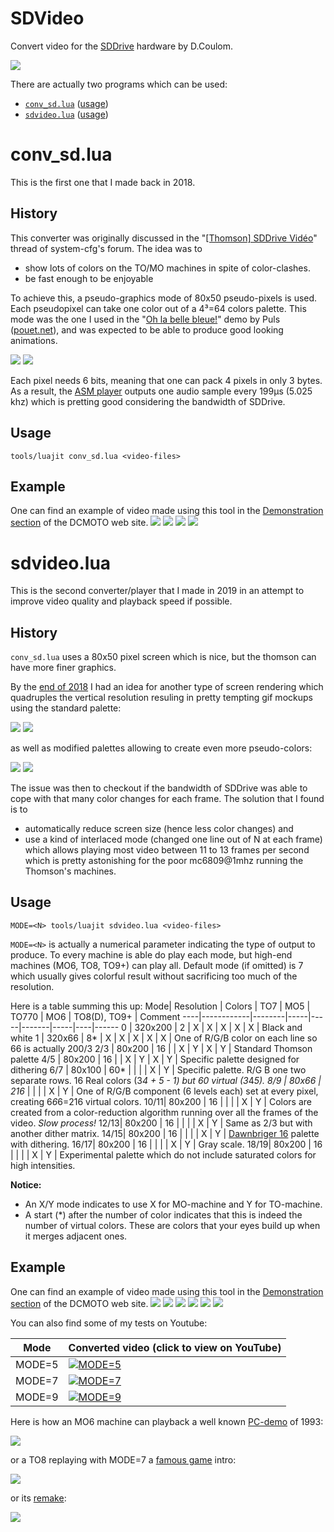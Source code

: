# SDVideo
Convert video for the [SDDrive](http://dcmoto.free.fr/bricolage/sddrive/index.html) hardware by D.Coulom. 

[![](http://dcmoto.free.fr/programmes/sddrive-medley3/c1.jpg)](http://dcmoto.free.fr/bricolage/sddrive/index.html)

There are actually two programs which can be used:
* [`conv_sd.lua`](#user-content-conv_sdlua) ([usage](#user-content-usage))
* [`sdvideo.lua`](#user-content-sdvideolua) ([usage](#user-content-usage-1))

# conv_sd.lua

This is the first one that I made back in 2018.

## History

This converter was originally discussed in the "[[Thomson] SDDrive Vidéo](https://forum.system-cfg.com/viewtopic.php?p=141650#p141650)" thread of system-cfg's forum. The idea was to 
* show lots of colors on the TO/MO machines in spite of color-clashes.
* be fast enough to be enjoyable

To achieve this, a pseudo-graphics mode of 80x50 pseudo-pixels is used. Each pseudopixel can take one color out of a 4³=64 colors palette. This mode was the one I used in the "[Oh la belle bleue!](http://dcmoto.free.fr/programmes/oh-la-belle-bleue/index.html)" demo by Puls ([pouet.net](https://www.pouet.net/prod.php?which=57343)), and was expected to be able to produce good looking animations.

![](https://www.cjoint.com/doc/15_06/EFctmoAbHxr_Kylie%20Minogue%20-%20Spinning%20Around.gif) ![](http://www.cjoint.com/doc/15_06/EFctpDY8IJr_Star%20Wars%20A%20New%20Hope%201977%20Trailer.gif)

Each pixel needs 6 bits, meaning that one can pack 4 pixels in only 3 bytes. As a result, the [ASM player](asm/player.ass) outputs one audio sample every 199µs (5.025 khz) which is pretting good considering the bandwidth of SDDrive.

## Usage
	
	tools/luajit conv_sd.lua <video-files>

## Example

One can find an example of video made using this tool in the [Demonstration section](http://dcmoto.free.fr/programmes/sddrive-bad-apple/index.html) of the DCMOTO web site.
![](http://dcmoto.free.fr/programmes/sddrive-bad-apple/01.png) ![](http://dcmoto.free.fr/programmes/sddrive-bad-apple/02.png) ![](http://dcmoto.free.fr/programmes/sddrive-bad-apple/03.png) ![](http://dcmoto.free.fr/programmes/sddrive-bad-apple/04.png)

# sdvideo.lua

This is the second converter/player that I made in 2019 in an attempt to improve video quality and playback speed if possible.

## History

`conv_sd.lua` uses a 80x50 pixel screen which is nice, but the thomson can have more finer graphics.

By the [end of 2018](https://forum.system-cfg.com/viewtopic.php?p=144980#p144980) I had an idea for another type of screen rendering which quadruples the vertical resolution resuling in pretty tempting gif mockups using the standard palette:

![](https://www.cjoint.com/doc/18_11/HKnxpa65Pvr_Kylie-Minogue---Spinning-Around.gif) ![](https://www.cjoint.com/doc/18_11/HKnxkQwKgkr_MMD-Bad-Apple-Now-in-3D-with-more-Color-.gif) 

as well as modified palettes allowing to create even more pseudo-colors:

![](https://www.cjoint.com/doc/18_11/HKpxISZ5oir_Creedence-Clearwater-Revival---Down-on-the-Corner-1969.gif) ![](https://www.cjoint.com/doc/18_11/HKpxKJDkbLr_Custom-Knight-rider-intro-1---Classic.gif)
 
The issue was then to checkout if the bandwidth of SDDrive was able to cope with that many color changes for each frame. The solution that I found is to 
* automatically reduce screen size (hence less color changes) and
* use a kind of interlaced mode (changed one line out of N at each frame) 
which allows playing most video between 11 to 13 frames per second which is pretty astonishing for the poor mc6809@1mhz running the Thomson's machines.

## Usage

	MODE=<N> tools/luajit sdvideo.lua <video-files>
	
`MODE=<N>` is actually a numerical parameter indicating the type of output to produce. To every machine is able do play each mode, but high-end machines (MO6, TO8, TO9+) can play all. Default mode (if omitted) is 7 which usually gives colorful result without sacrificing too much of the resolution.

Here is a table summing this up:
Mode| Resolution | Colors | TO7 | MO5 | TO770 | MO6 | TO8(D), TO9+ | Comment
----|------------|--------|-----|-----|-------|-----|----|------
0   | 320x200    | 2      |  X  |  X  |   X   |  X  |  X |  Black and white
1   | 320x66     | 8*     |  X  |  X  |   X   |  X  |  X | One of R/G/B color on each line so 66 is actually 200/3
2/3  |  80x200   | 16     |     |  X  |   Y   |  X  | Y  | Standard Thomson palette
4/5  |  80x200   | 16     |     |  X  |   Y   |  X  | Y  | Specific palette designed for dithering
6/7  |  80x100   | 60*    |     |     |       |  X  | Y  | Specific palette. R/G B one two separate rows. 16 Real colors (3*4 + 5 - 1) but 60 virtual (3*4*5).
8/9  |  80x66     | 216*  |     |     |       |  X  | Y  | One of R/G/B component (6 levels each) set at every pixel, creating 6*6*6=216 virtual colors.
10/11| 80x200     | 16    |     |     |       |  X  | Y  | Colors are created from a color-reduction algorithm running over all the frames of the video. *Slow process!*
12/13| 80x200     | 16    |     |     |       |  X  | Y  | Same as 2/3 but with another dither matrix.
14/15| 80x200     | 16    |     |     |       |  X  | Y  | [Dawnbriger 16](http://www.logicielsmoto.com/phpBB/viewtopic.php?p=5317#p5317) palette with dithering.
16/17| 80x200     | 16    |     |     |       |  X  | Y  | Gray scale.
18/19| 80x200     | 16    |     |     |       |  X  | Y  | Experimental palette which do not include saturated colors for high intensities.

**Notice:**
* An X/Y mode indicates to use X for MO-machine and Y for TO-machine.
* A start (*) after the number of color indicates that this is indeed the number of virtual colors. These are colors that your eyes build up when it merges adjacent ones.

## Example

One can find an example of video made using this tool in the [Demonstration section](http://dcmoto.free.fr/programmes/sddrive-medley3/index.html) of the DCMOTO web site.
![](http://dcmoto.free.fr/programmes/sddrive-medley3/02.png) ![](http://dcmoto.free.fr/programmes/sddrive-medley3/04.png) ![](http://dcmoto.free.fr/programmes/sddrive-medley3/09.png) ![](http://dcmoto.free.fr/programmes/sddrive-medley3/10.png) ![](http://dcmoto.free.fr/programmes/sddrive-medley3/11.png) ![](http://dcmoto.free.fr/programmes/sddrive-medley3/12.png)

You can also find some of my tests on Youtube:

Mode | Converted video (click to view on YouTube)
----|----
MODE=5 |[![MODE=5](https://img.youtube.com/vi/ZnYCgsjjhs4/0.jpg)](https://www.youtube.com/watch?v=ZnYCgsjjhs4) 
MODE=7 | [![MODE=7](https://img.youtube.com/vi/sKI7Ro2MoOs/0.jpg)](https://www.youtube.com/watch?v=sKI7Ro2MoOs) 
MODE=9 | [![MODE=9](https://img.youtube.com/vi/ECxBXCi1PeU/0.jpg)](https://www.youtube.com/watch?v=ECxBXCi1PeU) 

Here is how an MO6 machine can playback a well known [PC-demo](https://www.pouet.net/prod.php?which=63) of 1993:

[![](https://img.youtube.com/vi/3PXrQAOnrnc/0.jpg)](https://www.youtube.com/watch?v=3PXrQAOnrnc)

or a TO8 replaying with MODE=7 a [famous game](https://en.wikipedia.org/wiki/Another_World_(video_game)) intro:

[![](https://img.youtube.com/vi/jIY-GlHY2e4/0.jpg)](https://www.youtube.com/watch?v=jIY-GlHY2e4)

or its [remake](https://www.youtube.com/watch?v=1Nlmje-rUQs):

[![](https://img.youtube.com/vi/jrnNccdIbkA/0.jpg)](https://www.youtube.com/watch?v=jrnNccdIbkA)


